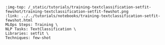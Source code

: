 ```{grid-item-card} 🤯 Few-shot classification with SetFit and a custom dataset
:img-top: /_static/tutorials/training-textclassification-setfit-fewshot/training-textclassification-setfit-fewshot.png
:link: ../../tutorials/notebooks/training-textclassification-setfit-fewshot.html
MLOps Steps: Training \
NLP Tasks: TextClassification \
Libraries: setfit \
Techniques: few-shot
```